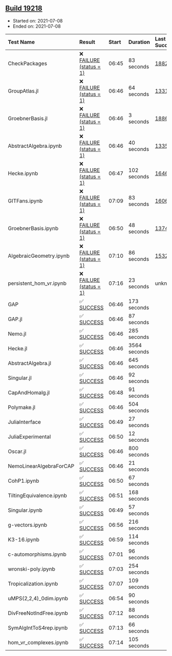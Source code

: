 ## [Build 19218](https://oscarci.mathematik.uni-kl.de/job/oscar/19218/)

* Started on: 2021-07-08
* Ended on: 2021-07-08

| Test Name    | Result | Start | Duration | Last Success | First Failure |
|:-------------|:-------|:------|:---------|:-------------|:--------------|
| CheckPackages | ❌ [FAILURE (status = 1)](https://oscarci.mathematik.uni-kl.de/job/oscar/19218/artifact/logs/build-19218/CheckPackages.log) | 06:45 | 83 seconds | [18822](https://oscarci.mathematik.uni-kl.de/job/oscar/18822/) | [18823](https://oscarci.mathematik.uni-kl.de/job/oscar/18823/) |
| GroupAtlas.jl | ❌ [FAILURE (status = 1)](https://oscarci.mathematik.uni-kl.de/job/oscar/19218/artifact/logs/build-19218/GroupAtlas.jl.log) | 06:46 | 64 seconds | [13311](https://oscarci.mathematik.uni-kl.de/job/oscar/13311/) | [13312](https://oscarci.mathematik.uni-kl.de/job/oscar/13312/) |
| GroebnerBasis.jl | ❌ [FAILURE (status = 1)](https://oscarci.mathematik.uni-kl.de/job/oscar/19218/artifact/logs/build-19218/GroebnerBasis.jl.log) | 06:46 | 3 seconds | [18864](https://oscarci.mathematik.uni-kl.de/job/oscar/18864/) | [18865](https://oscarci.mathematik.uni-kl.de/job/oscar/18865/) |
| AbstractAlgebra.ipynb | ❌ [FAILURE (status = 1)](https://oscarci.mathematik.uni-kl.de/job/oscar/19218/artifact/logs/build-19218/AbstractAlgebra.ipynb.log) | 06:46 | 40 seconds | [13355](https://oscarci.mathematik.uni-kl.de/job/oscar/13355/) | [13356](https://oscarci.mathematik.uni-kl.de/job/oscar/13356/) |
| Hecke.ipynb | ❌ [FAILURE (status = 1)](https://oscarci.mathematik.uni-kl.de/job/oscar/19218/artifact/logs/build-19218/Hecke.ipynb.log) | 06:47 | 102 seconds | [16463](https://oscarci.mathematik.uni-kl.de/job/oscar/16463/) | [16464](https://oscarci.mathematik.uni-kl.de/job/oscar/16464/) |
| GITFans.ipynb | ❌ [FAILURE (status = 1)](https://oscarci.mathematik.uni-kl.de/job/oscar/19218/artifact/logs/build-19218/GITFans.ipynb.log) | 07:09 | 83 seconds | [16068](https://oscarci.mathematik.uni-kl.de/job/oscar/16068/) | [16069](https://oscarci.mathematik.uni-kl.de/job/oscar/16069/) |
| GroebnerBasis.ipynb | ❌ [FAILURE (status = 1)](https://oscarci.mathematik.uni-kl.de/job/oscar/19218/artifact/logs/build-19218/GroebnerBasis.ipynb.log) | 06:50 | 48 seconds | [13748](https://oscarci.mathematik.uni-kl.de/job/oscar/13748/) | [13749](https://oscarci.mathematik.uni-kl.de/job/oscar/13749/) |
| AlgebraicGeometry.ipynb | ❌ [FAILURE (status = 1)](https://oscarci.mathematik.uni-kl.de/job/oscar/19218/artifact/logs/build-19218/AlgebraicGeometry.ipynb.log) | 07:10 | 86 seconds | [15322](https://oscarci.mathematik.uni-kl.de/job/oscar/15322/) | [15323](https://oscarci.mathematik.uni-kl.de/job/oscar/15323/) |
| persistent_hom_vr.ipynb | ❌ [FAILURE (status = 1)](https://oscarci.mathematik.uni-kl.de/job/oscar/19218/artifact/logs/build-19218/persistent_hom_vr.ipynb.log) | 07:16 | 23 seconds | unknown | unknown |
| GAP | ✅ [SUCCESS](https://oscarci.mathematik.uni-kl.de/job/oscar/19218/artifact/logs/build-19218/GAP.log) | 06:46 | 173 seconds |  |  |
| GAP.jl | ✅ [SUCCESS](https://oscarci.mathematik.uni-kl.de/job/oscar/19218/artifact/logs/build-19218/GAP.jl.log) | 06:46 | 87 seconds |  |  |
| Nemo.jl | ✅ [SUCCESS](https://oscarci.mathematik.uni-kl.de/job/oscar/19218/artifact/logs/build-19218/Nemo.jl.log) | 06:46 | 285 seconds |  |  |
| Hecke.jl | ✅ [SUCCESS](https://oscarci.mathematik.uni-kl.de/job/oscar/19218/artifact/logs/build-19218/Hecke.jl.log) | 06:46 | 3564 seconds |  |  |
| AbstractAlgebra.jl | ✅ [SUCCESS](https://oscarci.mathematik.uni-kl.de/job/oscar/19218/artifact/logs/build-19218/AbstractAlgebra.jl.log) | 06:46 | 645 seconds |  |  |
| Singular.jl | ✅ [SUCCESS](https://oscarci.mathematik.uni-kl.de/job/oscar/19218/artifact/logs/build-19218/Singular.jl.log) | 06:46 | 92 seconds |  |  |
| CapAndHomalg.jl | ✅ [SUCCESS](https://oscarci.mathematik.uni-kl.de/job/oscar/19218/artifact/logs/build-19218/CapAndHomalg.jl.log) | 06:48 | 91 seconds |  |  |
| Polymake.jl | ✅ [SUCCESS](https://oscarci.mathematik.uni-kl.de/job/oscar/19218/artifact/logs/build-19218/Polymake.jl.log) | 06:46 | 504 seconds |  |  |
| JuliaInterface | ✅ [SUCCESS](https://oscarci.mathematik.uni-kl.de/job/oscar/19218/artifact/logs/build-19218/JuliaInterface.log) | 06:49 | 27 seconds |  |  |
| JuliaExperimental | ✅ [SUCCESS](https://oscarci.mathematik.uni-kl.de/job/oscar/19218/artifact/logs/build-19218/JuliaExperimental.log) | 06:50 | 12 seconds |  |  |
| Oscar.jl | ✅ [SUCCESS](https://oscarci.mathematik.uni-kl.de/job/oscar/19218/artifact/logs/build-19218/Oscar.jl.log) | 06:46 | 800 seconds |  |  |
| NemoLinearAlgebraForCAP | ✅ [SUCCESS](https://oscarci.mathematik.uni-kl.de/job/oscar/19218/artifact/logs/build-19218/NemoLinearAlgebraForCAP.log) | 06:46 | 21 seconds |  |  |
| CohP1.ipynb | ✅ [SUCCESS](https://oscarci.mathematik.uni-kl.de/job/oscar/19218/artifact/logs/build-19218/CohP1.ipynb.log) | 06:50 | 67 seconds |  |  |
| TiltingEquivalence.ipynb | ✅ [SUCCESS](https://oscarci.mathematik.uni-kl.de/job/oscar/19218/artifact/logs/build-19218/TiltingEquivalence.ipynb.log) | 06:51 | 168 seconds |  |  |
| Singular.ipynb | ✅ [SUCCESS](https://oscarci.mathematik.uni-kl.de/job/oscar/19218/artifact/logs/build-19218/Singular.ipynb.log) | 06:49 | 57 seconds |  |  |
| g-vectors.ipynb | ✅ [SUCCESS](https://oscarci.mathematik.uni-kl.de/job/oscar/19218/artifact/logs/build-19218/g-vectors.ipynb.log) | 06:56 | 216 seconds |  |  |
| K3-16.ipynb | ✅ [SUCCESS](https://oscarci.mathematik.uni-kl.de/job/oscar/19218/artifact/logs/build-19218/K3-16.ipynb.log) | 06:59 | 114 seconds |  |  |
| c-automorphisms.ipynb | ✅ [SUCCESS](https://oscarci.mathematik.uni-kl.de/job/oscar/19218/artifact/logs/build-19218/c-automorphisms.ipynb.log) | 07:01 | 96 seconds |  |  |
| wronski-poly.ipynb | ✅ [SUCCESS](https://oscarci.mathematik.uni-kl.de/job/oscar/19218/artifact/logs/build-19218/wronski-poly.ipynb.log) | 07:03 | 254 seconds |  |  |
| Tropicalization.ipynb | ✅ [SUCCESS](https://oscarci.mathematik.uni-kl.de/job/oscar/19218/artifact/logs/build-19218/Tropicalization.ipynb.log) | 07:07 | 109 seconds |  |  |
| uMPS(2,2,4)_0dim.ipynb | ✅ [SUCCESS](https://oscarci.mathematik.uni-kl.de/job/oscar/19218/artifact/logs/build-19218/uMPS-2-2-4-_0dim.ipynb.log) | 06:54 | 90 seconds |  |  |
| DivFreeNotIndFree.ipynb | ✅ [SUCCESS](https://oscarci.mathematik.uni-kl.de/job/oscar/19218/artifact/logs/build-19218/DivFreeNotIndFree.ipynb.log) | 07:12 | 88 seconds |  |  |
| SymAlgIntToS4rep.ipynb | ✅ [SUCCESS](https://oscarci.mathematik.uni-kl.de/job/oscar/19218/artifact/logs/build-19218/SymAlgIntToS4rep.ipynb.log) | 07:13 | 66 seconds |  |  |
| hom_vr_complexes.ipynb | ✅ [SUCCESS](https://oscarci.mathematik.uni-kl.de/job/oscar/19218/artifact/logs/build-19218/hom_vr_complexes.ipynb.log) | 07:14 | 105 seconds |  |  |
